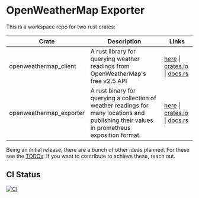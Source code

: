 # OpenWeatherMap Exporter

This is a workspace repo for two rust crates:

| Crate | Description | Links |
| ------|  ----- | ---- |
| openweathermap_client | A rust library for querying weather readings from OpenWeatherMap's free v2.5 API | [here](./client/README.md) \| [crates.io](https://crates.io/crates/openweathermap_client) \| [docs.rs](https://docs.rs/openweathermap_client) |
| openweathermap_exporter | A rust binary for querying a collection of weather readings for many locations and publishing their values in prometheus exposition format. | [here](./exporter/README.md) \| [crates.io](https://crates.io/crates/openweathermap_exporter) \| [docs.rs](https://docs.rs/openweathermap_exporter) |

Being an initial release, there are a bunch of other ideas planned.  For these see the [TODOs](./TODOs.md).  If you want to contribute to achieve these, reach out.


## CI Status

[![CI](https://github.com/evaneaston/openweathermap/actions/workflows/ci.yml/badge.svg)](https://github.com/evaneaston/openweathermap/actions/workflows/ci.yml)